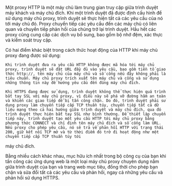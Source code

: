 Một proxy HTTP là một máy chủ làm trung gian truy cập giữa trình duyệt máy khách và máy chủ đích. Khi một trình duyệt đã được định cấu hình để sử dụng máy chủ proxy, trình duyệt sẽ thực hiện tất cả các yêu cầu của nó tới máy chủ đó. Proxy chuyển tiếp các yêu cầu đến các máy chủ có liên quan và chuyển tiếp phản hồi của chúng trở lại trình duyệt. Hầu hết các proxy cũng cung cấp các dịch vụ bổ sung, bao gồm bộ nhớ đệm, xác thực và kiểm soát truy cập.  

Có hai điểm khác biệt trong cách thức hoạt động của HTTP khi máy chủ proxy đang được sử dụng:  
    
    Khi trình duyệt đưa ra yêu cầu HTTP không được mã hóa tới máy chủ proxy, trình duyệt sẽ đặt URL đầy đủ vào yêu cầu, bao gồm tiền tố giao thức http://, tên máy chủ của máy chủ và số cổng nếu đây không phải là tiêu chuẩn. Máy chủ proxy trích xuất tên máy chủ và cổng và sử dụng những thông tin này để hướng yêu cầu đến đúng máy chủ đích.  
    
    Khi HTTPS đang được sử dụng, trình duyệt không thể thực hiện quá trình bắt tay SSL với máy chủ proxy, vì điều này sẽ phá vỡ đường hầm an toàn và khiến các giao tiếp dễ bị tấn công chặn. Do đó, trình duyệt phải sử dụng proxy làm chuyển tiếp cấp TCP thuần túy, chuyển tiếp tất cả dữ liệu mạng theo cả hai hướng giữa trình duyệt và máy chủ đích, qua đó trình duyệt thực hiện bắt tay SSL như bình thường. Để thiết lập chuyển tiếp này, trình duyệt tạo một yêu cầu HTTP tới máy chủ proxy bằng phương thức CONNECT và chỉ định tên máy chủ đích và số cổng làm URL. Nếu proxy cho phép yêu cầu, nó sẽ trả về phản hồi HTTP với trạng thái 200, giữ kết nối TCP mở và từ thời điểm đó trở đi hoạt động như một chuyển tiếp cấp TCP thuần túy tới
máy chủ đích.  

Bằng nhiều cách khác nhau, mục hữu ích nhất trong bộ công cụ của bạn khi tấn công các ứng dụng web là một loại máy chủ proxy chuyên dụng nằm giữa trình duyệt của bạn và trang web mục tiêu, đồng thời cho phép bạn chặn và sửa đổi tất cả các yêu cầu và phản hồi, ngay cả những yêu cầu và phản hồi sử dụng HTTPS.  
